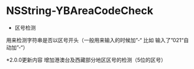 # NSString-YBAreaCodeCheck
* 区号检测

用来检测字符串是否以区号开头（一般用来输入的时候加”-“ 比如 输入了”021“自动加”-“）

*2.0.0更新内容
增加港澳台及西藏部分地区区号的检测（5位的区号）